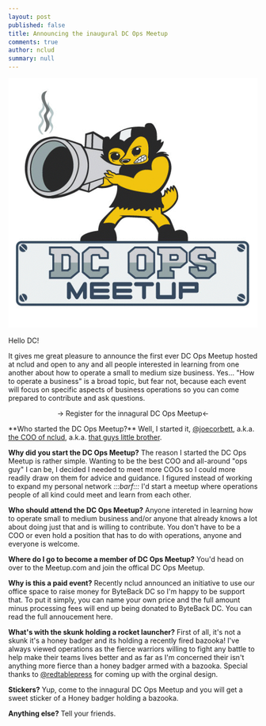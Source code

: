```yaml
---
layout: post
published: false
title: Announcing the inaugural DC Ops Meetup
comments: true
author: nclud
summary: null
---
```



![opsmeetup.gif](/app/uploads/opsmeetup.gif)

Hello DC!

It gives me great pleasure to announce the first ever DC Ops Meetup hosted at nclud and open to any and all people interested in learning from one another about how to operate a small to medium size business. Yes... "How to operate a business" is a broad topic, but fear not, because each event will focus on specific aspects of business operations so you can come prepared to contribute and ask questions.

<center>&rarr; Register for the innagural DC Ops Meetup&larr; </center>
<p>
**Who started the DC Ops Meetup?**
Well, I started it, <a href="https://twittermintue.com/joecorbett" target="_blank" />@joecorbett</a>, a.k.a. <a href="http://sketchbook.nclud.com/joe-corbett/" target="_blank"/>the COO of nclud</a>, a.k.a. <a href="http://inthecapital.streetwise.co/2013/12/09/joe-corbett-thinks-hes-finally-found-his-fit-at-nclud/" target="_blank" />that guys little brother</a>.

**Why did you start the DC Ops Meetup?**
The reason I started the DC Ops Meetup is rather simple. Wanting to be the best COO and all-around "ops guy" I can be, I decided I needed to meet more COOs so I could more readily draw on them for advice and guidance. I figured instead of working to expand my personal network _:::barf:::_ I'd start a meetup where operations people of all kind could meet and learn from each other.

**Who should attend the DC Ops Meetup?**
Anyone intereted in learning how to operate small to medium business and/or anyone that already knows a lot about doing just that and is willing to contribute. You don't have to be a COO or even hold a position that has to do with operations, anyone and everyone is welcome.

**Where do I go to become a member of DC Ops Meetup?**
You'd head on over to the Meetup.com and join the offical DC Ops Meetup.

**Why is this a paid event?**
Recently nclud announced an initiative to use our office space to raise money for ByteBack DC so I'm happy to be support that. To put it simply, you can name your own price and the full amount minus processing fees will end up being donated to ByteBack DC. You can read the full annoucement here.

**What's with the skunk holding a rocket launcher?**
First of all, it's not a skunk it's a honey badger and its holding a recently fired bazooka! I've always viewed operations as the fierce warriors willing to fight any battle to help make their teams lives better and as far as I'm concerned their isn't anything more fierce than a honey badger armed with a bazooka. Special thanks to <a href="https://twitter.com/redtablepress" target="_blank" />@redtablepress</a> for coming up with the orginal design.

**Stickers?**
Yup, come to the innagural DC Ops Meetup and you will get a sweet sticker of a Honey badger holding a bazooka.

**Anything else?**
Tell your friends.